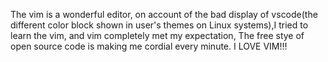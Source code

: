 The vim is a wonderful editor, on account of the bad display of vscode(the different color block shown in user's themes on Linux systems),I tried to learn the vim, and vim completely met my expectation, The free stye of open source code is making me cordial every minute.
I LOVE VIM!!!
